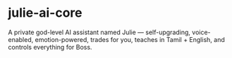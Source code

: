# julie-ai-core
A private god-level AI assistant named Julie — self-upgrading, voice-enabled, emotion-powered, trades for you, teaches in Tamil + English, and controls everything for Boss.
